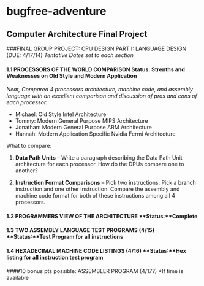 bugfree-adventure
=================

## Computer Architecture Final Project

###FINAL GROUP PROJECT:  CPU DESIGN PART I:  LANGUAGE DESIGN (DUE: 4/17/14)
*Tentative Dates set to each section*

#### 1.1 PROCESSORS OF THE WORLD COMPARISON **Status:** Strenths and Weaknesses on Old Style and Modern Application
*Neat, Compared 4 processors architecture, machine code, and assembly language with an excellent comparison and discussion of pros and cons of each processor.*

 * Michael: Old Style Intel Architecture
 * Tommy: Modern General Purpose MIPS Architecture
 * Jonathan: Modern General Purpose ARM Architecture 
 * Hannah:  Modern Application Specific Nvidia Fermi Architecture

What to compare: 

1.	<b>Data Path Units</b> – Write a paragraph describing the Data Path Unit architecture for each processor. How do the DPUs compare one to another?

2.	<b>Instruction Format Comparisons</b> – Pick two instructions: Pick a branch instruction and one other instruction. Compare the assembly and machine code format for both of these instructions among all 4 processors.


#### 1.2 PROGRAMMERS VIEW OF THE ARCHITECTURE **Status:**Complete

#### 1.3 TWO ASSEMBLY LANGUAGE TEST PROGRAMS (4/15) **Status:**Test Program for all instructions

#### 1.4 HEXADECIMAL MACHINE CODE LISTINGS  (4/16)  **Status:**Hex listing for all instruction test program

####10 bonus pts possible: ASSEMBLER PROGRAM (4/17?)
*If time is available




